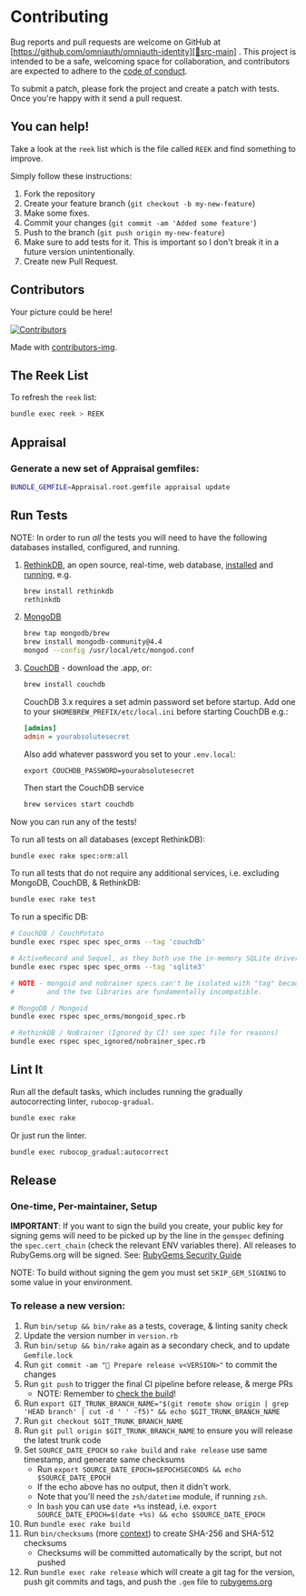 # Contributing

Bug reports and pull requests are welcome on GitHub at [https://github.com/omniauth/omniauth-identity][🚎src-main]
. This project is intended to be a safe, welcoming space for collaboration, and contributors are expected to adhere to
the [code of conduct][🤝conduct].

To submit a patch, please fork the project and create a patch with tests.
Once you're happy with it send a pull request.

## You can help!

Take a look at the `reek` list which is the file called `REEK` and find something to improve.

Simply follow these instructions:

1. Fork the repository
2. Create your feature branch (`git checkout -b my-new-feature`)
3. Make some fixes.
4. Commit your changes (`git commit -am 'Added some feature'`)
5. Push to the branch (`git push origin my-new-feature`)
6. Make sure to add tests for it. This is important so I don't break it in a future version unintentionally.
7. Create new Pull Request.

## Contributors

Your picture could be here!

[![Contributors][🖐contributors-img]][🖐contributors]

Made with [contributors-img][🖐contrib-rocks].

## The Reek List

To refresh the `reek` list:

```bash
bundle exec reek > REEK
```

## Appraisal

### Generate a new set of Appraisal gemfiles:

```bash
BUNDLE_GEMFILE=Appraisal.root.gemfile appraisal update
```

## Run Tests

NOTE: In order to run *all* the tests you will need to have the following databases installed, configured, and running.

1. [RethinkDB](https://rethinkdb.com), an open source, real-time, web database, [installed](https://rethinkdb.com/docs/install/) and [running](https://rethinkdb.com/docs/start-a-server/), e.g.
   ```bash
   brew install rethinkdb
   rethinkdb
   ```
2. [MongoDB](https://docs.mongodb.com/manual/administration/install-community/)
   ```bash
   brew tap mongodb/brew
   brew install mongodb-community@4.4
   mongod --config /usr/local/etc/mongod.conf
   ```
3. [CouchDB](https://couchdb.apache.org) - download the .app, or:
   ```bash
   brew install couchdb
   ```
   CouchDB 3.x requires a set admin password set before startup.
   Add one to your `$HOMEBREW_PREFIX/etc/local.ini` before starting CouchDB e.g.:
   ```ini
   [admins]
   admin = yourabsolutesecret
   ```
   Also add whatever password you set to your `.env.local`:
   ```dotenv
   export COUCHDB_PASSWORD=yourabsolutesecret
   ```
   Then start the CouchDB service
   ```bash
   brew services start couchdb
   ```

Now you can run any of the tests!

To run all tests on all databases (except RethinkDB):
```bash
bundle exec rake spec:orm:all
```

To run all tests that do not require any additional services, i.e. excluding MongoDB, CouchDB, & RethinkDB:
```bash
bundle exec rake test
```

To run a specific DB:
```bash
# CouchDB / CouchPotato
bundle exec rspec spec spec_orms --tag 'couchdb'

# ActiveRecord and Sequel, as they both use the in-memory SQLite driver.
bundle exec rspec spec spec_orms --tag 'sqlite3'

# NOTE - mongoid and nobrainer specs can't be isolated with "tag" because it still loads everything,
#        and the two libraries are fundamentally incompatible.

# MongoDB / Mongoid
bundle exec rspec spec_orms/mongoid_spec.rb

# RethinkDB / NoBrainer (Ignored by CI! see spec file for reasons)
bundle exec rspec spec_ignored/nobrainer_spec.rb
```

## Lint It

Run all the default tasks, which includes running the gradually autocorrecting linter, `rubocop-gradual`.

```bash
bundle exec rake
```

Or just run the linter.
```bash
bundle exec rubocop_gradual:autocorrect
```

## Release

### One-time, Per-maintainer, Setup

**IMPORTANT**: If you want to sign the build you create,
your public key for signing gems will need to be picked up by the line in the
`gemspec` defining the `spec.cert_chain` (check the relevant ENV variables there).
All releases to RubyGems.org will be signed.
See: [RubyGems Security Guide][🔒️rubygems-security-guide]

NOTE: To build without signing the gem you must set `SKIP_GEM_SIGNING` to some value in your environment.

### To release a new version:

1. Run `bin/setup && bin/rake` as a tests, coverage, & linting sanity check
2. Update the version number in `version.rb`
3. Run `bin/setup && bin/rake` again as a secondary check, and to update `Gemfile.lock`
4. Run `git commit -am "🔖 Prepare release v<VERSION>"` to commit the changes
5. Run `git push` to trigger the final CI pipeline before release, & merge PRs
   - NOTE: Remember to [check the build][🧪build]!
6. Run `export GIT_TRUNK_BRANCH_NAME="$(git remote show origin | grep 'HEAD branch' | cut -d ' ' -f5)" && echo $GIT_TRUNK_BRANCH_NAME`
7. Run `git checkout $GIT_TRUNK_BRANCH_NAME`
8. Run `git pull origin $GIT_TRUNK_BRANCH_NAME` to ensure you will release the latest trunk code
9. Set `SOURCE_DATE_EPOCH` so `rake build` and `rake release` use same timestamp, and generate same checksums
   - Run `export SOURCE_DATE_EPOCH=$EPOCHSECONDS && echo $SOURCE_DATE_EPOCH`
   - If the echo above has no output, then it didn't work.
   - Note that you'll need the `zsh/datetime` module, if running `zsh`.
   - In `bash` you can use `date +%s` instead, i.e. `export SOURCE_DATE_EPOCH=$(date +%s) && echo $SOURCE_DATE_EPOCH`
10. Run `bundle exec rake build`
11. Run `bin/checksums` (more [context][🔒️rubygems-checksums-pr]) to create SHA-256 and SHA-512 checksums
    - Checksums will be committed automatically by the script, but not pushed
12. Run `bundle exec rake release` which will create a git tag for the version,
    push git commits and tags, and push the `.gem` file to [rubygems.org][💎rubygems]

[🧪build]: https://github.com/omniauth/omniauth-identity/actions
[🤝conduct]: https://github.com/omniauth/omniauth-identity/blob/main/CODE_OF_CONDUCT.md
[🖐contrib-rocks]: https://contrib.rocks
[🖐contributors]: https://github.com/omniauth/omniauth-identity/graphs/contributors
[🖐contributors-img]: https://contrib.rocks/image?repo=omniauth/omniauth-identity
[💎rubygems]: https://rubygems.org
[🔒️rubygems-security-guide]: https://guides.rubygems.org/security/#building-gems
[🔒️rubygems-checksums-pr]: https://github.com/rubygems/guides/pull/325
[🚎src-main]: https://github.com/omniauth/omniauth-identity
